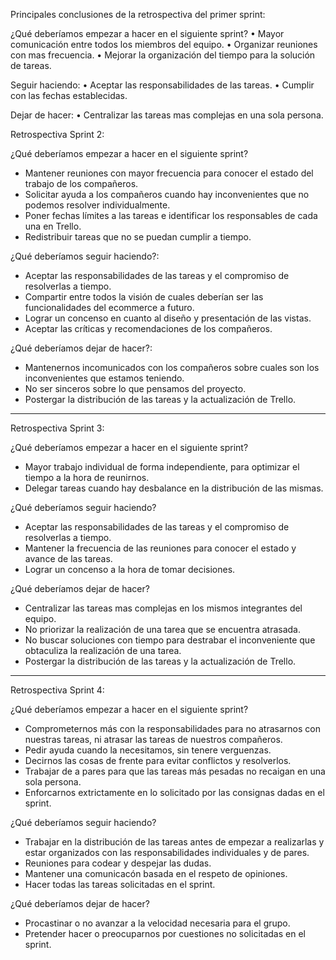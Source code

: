 Principales conclusiones de la retrospectiva del primer sprint:

¿Qué deberíamos empezar a hacer en el siguiente sprint?
•	Mayor comunicación entre todos los miembros del equipo.
•	Organizar reuniones con mas frecuencia.
•	Mejorar la organización del tiempo para la solución de tareas.

Seguir haciendo:
•	Aceptar las responsabilidades de las tareas.
•	Cumplir con las fechas establecidas.

Dejar de hacer:
•	Centralizar las tareas mas complejas en una sola persona.


Retrospectiva Sprint 2:

¿Qué deberíamos empezar a hacer en el siguiente sprint?
* Mantener reuniones con mayor frecuencia para conocer el estado del trabajo de los compañeros.
* Solicitar ayuda a los compañeros cuando hay inconvenientes que no podemos resolver individualmente.
* Poner fechas límites a las tareas e identificar los responsables de cada una en Trello.
* Redistribuir tareas que no se puedan cumplir a tiempo.

¿Qué deberíamos seguir haciendo?:
* Aceptar las responsabilidades de las tareas y el compromiso de resolverlas a tiempo.
* Compartir entre todos la visión de cuales deberían ser las funcionalidades del ecommerce a futuro.
* Lograr un concenso en cuanto al diseño y presentación de las vistas.
* Aceptar las críticas y recomendaciones de los compañeros.

¿Qué deberíamos dejar de hacer?:
* Mantenernos incomunicados con los compañeros sobre cuales son los inconvenientes que estamos teniendo.
* No ser sinceros sobre lo que pensamos del proyecto.
* Postergar la distribución de las tareas y la actualización de Trello.

------------------------------------------------
Retrospectiva Sprint 3:

¿Qué deberíamos empezar a hacer en el siguiente sprint?

* Mayor trabajo individual de forma independiente, para optimizar el tiempo a la hora de reunirnos.
* Delegar tareas cuando hay desbalance en la distribución de las mismas.


¿Qué deberíamos seguir haciendo?

* Aceptar las responsabilidades de las tareas y el compromiso de resolverlas a tiempo.
* Mantener la frecuencia de las reuniones para conocer el estado y avance de las tareas.
* Lograr un concenso a la hora de tomar decisiones.

¿Qué deberíamos dejar de hacer?

* Centralizar las tareas mas complejas en los mismos integrantes del equipo.
* No priorizar la realización de una tarea que se encuentra atrasada.
* No buscar soluciones con tiempo para destrabar el inconveniente que obtaculiza la realización de una tarea.
* Postergar la distribución de las tareas y la actualización de Trello.


----------------------------------------------------------------
Retrospectiva Sprint 4:

¿Qué deberíamos empezar a hacer en el siguiente sprint?

* Comprometernos más con la responsabilidades para no atrasarnos con nuestras tareas, ni atrasar las tareas de nuestros compañeros.
* Pedir ayuda cuando la necesitamos, sin tenere verguenzas.
* Decirnos las cosas de frente para evitar conflictos y resolverlos.
* Trabajar de a pares para que las tareas más pesadas no recaigan en una sola persona.
* Enforcarnos extrictamente en lo solicitado por las consignas dadas en el sprint.


¿Qué deberíamos seguir haciendo?

* Trabajar en la distribución de las tareas antes de empezar a realizarlas y estar organizados con las responsabilidades individuales y de pares.
* Reuniones para codear y despejar las dudas.
* Mantener una comunicacón basada en el respeto de opiniones.
* Hacer todas las tareas solicitadas en el sprint.


¿Qué deberíamos dejar de hacer?

* Procastinar o no avanzar a la velocidad necesaria para el grupo.
* Pretender hacer o preocuparnos por cuestiones no solicitadas en el sprint.